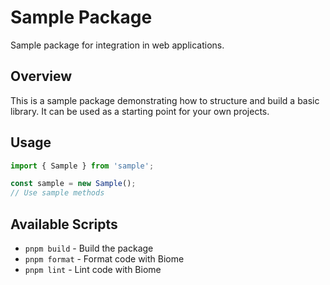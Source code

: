 # Sample Package

Sample package for integration in web applications.

## Overview

This is a sample package demonstrating how to structure and build a basic library. It can be used as a starting point for your own projects.

## Usage

```ts
import { Sample } from 'sample';

const sample = new Sample();
// Use sample methods
```

## Available Scripts

- `pnpm build` - Build the package
- `pnpm format` - Format code with Biome
- `pnpm lint` - Lint code with Biome 